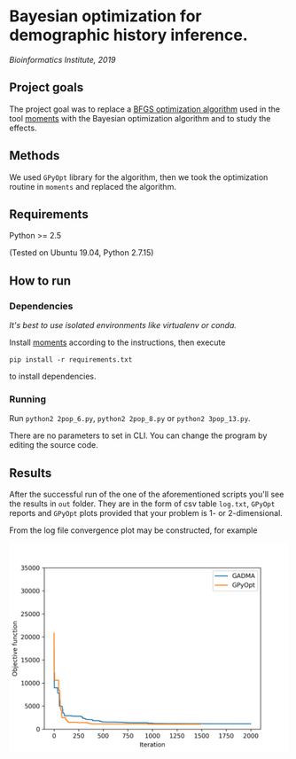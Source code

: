 # Bayesian optimization for demographic history inference. 

*Bioinformatics Institute, 2019*

## Project goals

The project goal was to replace a [BFGS optimization algorithm](https://en.wikipedia.org/wiki/Broyden%E2%80%93Fletcher%E2%80%93Goldfarb%E2%80%93Shanno_algorithm) used in the tool [moments](https://bitbucket.org/simongravel/moments) with the Bayesian optimization algorithm and to study the effects. 

## Methods

We used `GPyOpt` library for the algorithm, then we took the optimization routine in `moments` and replaced the algorithm.

## Requirements

Python >= 2.5

(Tested on Ubuntu 19.04, Python 2.7.15)

## How to run

### Dependencies

*It's best to use isolated environments like virtualenv or conda.*

Install [moments](https://bitbucket.org/simongravel/moments) according to the instructions, then execute

```
pip install -r requirements.txt
```

to install dependencies.

### Running

Run `python2 2pop_6.py`, `python2 2pop_8.py` or `python2 3pop_13.py`.

There are no parameters to set in CLI. You can change the program by editing the source code.

## Results

After the successful run of the one of the aforementioned scripts you'll see the results in `out` folder. They are in the form of csv table `log.txt`, `GPyOpt` reports and `GPyOpt` plots provided that your problem is 1- or 2-dimensional.

From the log file convergence plot may be constructed, for example

![Convergence plot for 2pop_6](./org/reports/final_pres/plots/2pop_6.best.log.png)
